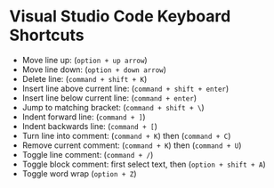 # Visual Studio Code Keyboard Shortcuts

- Move line up: (`option + up arrow`)
- Move line down: (`option + down arrow`)
- Delete line: (`command + shift + K`)
- Insert line above current line: (`command + shift + enter`)
- Insert line below current line: (`command + enter`)
- Jump to matching bracket: (`command + shift + \`)
- Indent forward line: (`command + ]`)
- Indent backwards line: (`command + [`)
- Turn line into comment: (`command + K`) then (`command + C`)
- Remove current comment: (`command + K`) then (`command + U`)
- Toggle line comment: (`command + /`)
- Toggle block comment: first select text, then (`option + shift + A`)
- Toggle word wrap (`option + Z`)
